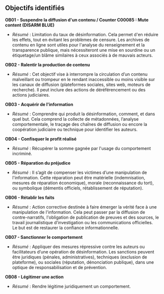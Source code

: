 ## Objectifs identifiés
**OB01 - Suspendre la diffusion d'un contenu / Counter C00085 : Mute content (DISARM BLUE)**
   - *Résumé* : Limitation du taux de désinformation. Cela permet d'en réduire les effets, tout en évitant les problèmes de censure. Les archives de contenu en ligne sont utiles pour l'analyse du renseignement et la transparence publique, mais nécessiteront une mise en sourdine ou un étiquetage/un blâme similaires à ceux associés à de mauvais acteurs.

**OB02 - Ralentir la production de contenu**
   - *Résumé* : Cet objectif vise à interrompre la circulation d’un contenu malveillant ou trompeur en le rendant inaccessible ou moins visible sur les canaux de diffusion (plateformes sociales, sites web, moteurs de recherche). Il peut inclure des actions de déréférencement ou des actions judiciaires.
   
**OB03 - Acquérir de l'information**
  - *Résumé* : Comprendre qui produit la désinformation, comment, et dans quel but. Cela comprend la collecte de métadonnées, l’analyse comportementale, le traçage des chaînes de diffusion ou encore la coopération judiciaire ou technique pour identifier les auteurs.

**OB04 - Confisquer le profit réalisé**
   - *Résumé* : Récupérer la somme gagnée par l'usage du comportement incriminé.

**OB05 - Réparation du préjudice**
   - *Résumé* : Il s’agit de compenser les victimes d’une manipulation de l'information. Cette réparation peut être matérielle (indemnisation, mesures de réparation économique), morale (reconnaissance du tort), ou symbolique (démentis officiels, rétablissement de réputation).

**OB06 - Rétablir les faits**
   - *Résumé* : Action corrective destinée à faire émerger la vérité face à une manipulation de l'information. Cela peut passer par la diffusion de contre-narratifs, l'obligation de publication de preuves et des sources, le travail journalistique d’investigation ou les communications officielles. Le but est de restaurer la confiance informationnelle.

**OB07 - Sanctionner le comportement**
- *Résumé* : Appliquer des mesures répressive contre les auteurs ou facilitateurs d’une opération de désinformation. Les sanctions peuvent être juridiques (pénales, administratives), techniques (exclusion de plateforme), ou sociales (réputation, dénonciation publique), dans une optique de responsabilisation et de prévention.

**OB08 - Légitimer une action**
- *Résumé* : Rendre légitime juridiquement un comportement. 
